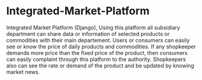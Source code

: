# Integrated-Market-Platform
 Integrated Market Platform (Django),
 Using this platform all subsidiary department can share data or information of selected products or commodities with their main departement.
 Users or consumers can easily see or know the price of daily products and commodities. If any shopkeeper demands more price than the fixed price of the product, then consumers can easily complaint through this platform to the authority. Shopkeepers also can see the rate or demand of the product and be updated by knowing market news.
